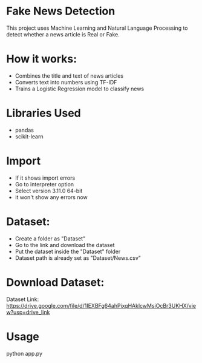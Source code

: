 # Fake News Detection
This project uses Machine Learning and Natural Language Processing to detect whether a news article is Real or Fake.

# How it works:
- Combines the title and text of news articles
- Converts text into numbers using TF-IDF
- Trains a Logistic Regression model to classify news

# Libraries Used
- pandas
- scikit-learn

# Import
- If it shows import errors
- Go to interpreter option
- Select version 3.11.0 64-bit
- it won't show any errors now

# Dataset:
- Create a folder as "Dataset"
- Go to the link and download the dataset
- Put the dataset inside the "Dataset" folder
- Dataset path is already set as "Dataset/News.csv"

# Download Dataset:
Dataset Link: https://drive.google.com/file/d/1IEXBFg64ahPixqHAklcwMsiOcBr3UKHX/view?usp=drive_link

# Usage
python app.py